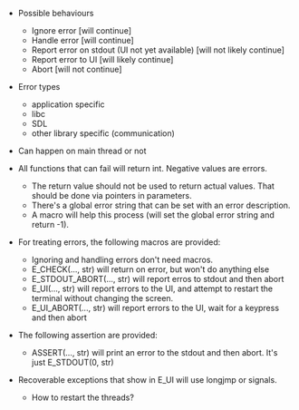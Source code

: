 - Possible behaviours
  - Ignore error [will continue]
  - Handle error [will continue]
  - Report error on stdout (UI not yet available) [will not likely continue]
  - Report error to UI [will likely continue]
  - Abort [will not continue]

- Error types
  - application specific
  - libc
  - SDL
  - other library specific (communication)

- Can happen on main thread or not

- All functions that can fail will return int. Negative values are errors.
  - The return value should not be used to return actual values. That should be done via pointers in parameters.
  - There's a global error string that can be set with an error description.
  - A macro will help this process (will set the global error string and return -1).

- For treating errors, the following macros are provided:
  - Ignoring and handling errors don't need macros.
  - E_CHECK(..., str) will return on error, but won't do anything else
  - E_STDOUT_ABORT(..., str) will report erros to stdout and then abort
  - E_UI(..., str) will report errors to the UI, and attempt to restart the terminal without changing the screen.
  - E_UI_ABORT(..., str) will report errors to the UI, wait for a keypress and then abort

- The following assertion are provided:
  - ASSERT(..., str) will print an error to the stdout and then abort. It's just E_STDOUT(0, str)
  
- Recoverable exceptions that show in E_UI will use longjmp or signals.
  - How to restart the threads?